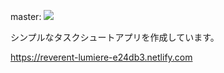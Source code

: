 master: ![](https://github.com/sin9270/task-chuter/workflows/Node.js%20CI/badge.svg?branch=master)

シンプルなタスクシュートアプリを作成しています。

https://reverent-lumiere-e24db3.netlify.com
